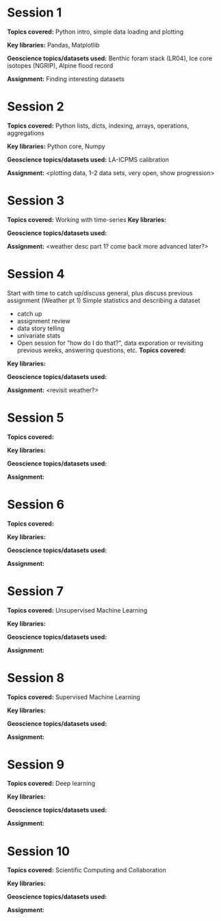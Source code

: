 # Session 1
**Topics covered:** Python intro, simple data loading and plotting

**Key libraries:** Pandas, Matplotlib

**Geoscience topics/datasets used:** Benthic foram stack (LR04), Ice core isotopes (NGRIP), Alpine flood record

**Assignment:** Finding interesting datasets

# Session 2
**Topics covered:** Python lists, dicts, indexing, arrays, operations, aggregations

**Key libraries:** Python core, Numpy

**Geoscience topics/datasets used:** LA-ICPMS calibration

**Assignment:** <plotting data, 1-2 data sets, very open, show progression> 

# Session 3
**Topics covered:** Working with time-series
**Key libraries:**

**Geoscience topics/datasets used:**

**Assignment:** <weather desc part 1? come back more advanced later?>

# Session 4
Start with time to catch up/discuss general, plus discuss previous assignment (Weather pt 1)
Simple statistics and describing a dataset
* catch up
* assignment review
* data story telling
* univariate stats
* Open session for "how do I do that?", data exporation or revisiting previous weeks, answering questions, etc.
**Topics covered:**

**Key libraries:**

**Geoscience topics/datasets used:**

**Assignment:** <revisit weather?>

# Session 5
**Topics covered:**

**Key libraries:**

**Geoscience topics/datasets used:**

**Assignment:**

# Session 6
**Topics covered:**

**Key libraries:**

**Geoscience topics/datasets used:**

**Assignment:**

# Session 7
**Topics covered:** Unsupervised Machine Learning

**Key libraries:**

**Geoscience topics/datasets used:**

**Assignment:**

# Session 8
**Topics covered:** Supervised Machine Learning

**Key libraries:**

**Geoscience topics/datasets used:**

**Assignment:**

# Session 9
**Topics covered:** Deep learning

**Key libraries:**

**Geoscience topics/datasets used:**

**Assignment:**

# Session 10
**Topics covered:** Scientific Computing and Collaboration

**Key libraries:**

**Geoscience topics/datasets used:**

**Assignment:**

